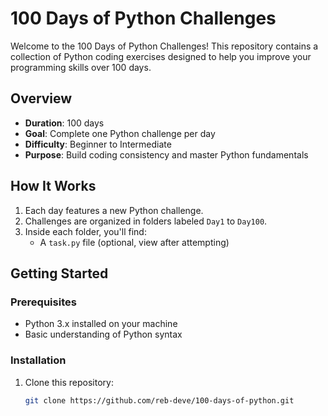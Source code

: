 # 100 Days of Python Challenges

Welcome to the 100 Days of Python Challenges! This repository contains a collection of Python coding exercises designed to help you improve your programming skills over 100 days.

## Overview

- **Duration**: 100 days
- **Goal**: Complete one Python challenge per day
- **Difficulty**: Beginner to Intermediate
- **Purpose**: Build coding consistency and master Python fundamentals

## How It Works

1. Each day features a new Python challenge.
2. Challenges are organized in folders labeled `Day1` to `Day100`.
3. Inside each folder, you'll find:
   - A `task.py` file (optional, view after attempting)

## Getting Started

### Prerequisites
- Python 3.x installed on your machine
- Basic understanding of Python syntax

### Installation
1. Clone this repository:
   ```bash
   git clone https://github.com/reb-deve/100-days-of-python.git
